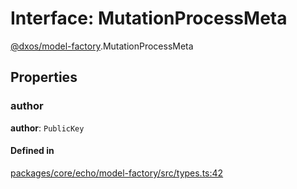 # Interface: MutationProcessMeta

[@dxos/model-factory](../modules/dxos_model_factory.md).MutationProcessMeta

## Properties

### author

 **author**: `PublicKey`

#### Defined in

[packages/core/echo/model-factory/src/types.ts:42](https://github.com/dxos/dxos/blob/main/packages/core/echo/model-factory/src/types.ts#L42)
